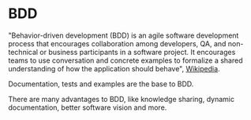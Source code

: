 # BDD

"Behavior-driven development (BDD) is an agile software development process that encourages collaboration among developers, QA, and non-technical or business participants in a software project. It encourages teams to use conversation and concrete examples to formalize a shared understanding of how the application should behave", [Wikipedia](https://en.wikipedia.org/wiki/Behavior-driven_development).

Documentation, tests and examples are the base to BDD.

There are many advantages to BDD, like knowledge sharing, dynamic documentation, better software vision and more.